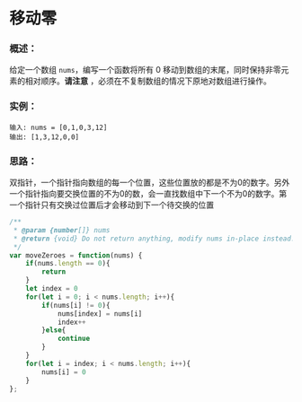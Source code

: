 # 移动零

### 概述：

给定一个数组 `nums`，编写一个函数将所有 0 移动到数组的末尾，同时保持非零元素的相对顺序。**请注意** ，必须在不复制数组的情况下原地对数组进行操作。

### 实例：

```
输入: nums = [0,1,0,3,12]
输出: [1,3,12,0,0]
```

### 思路：

双指针，一个指针指向数组的每一个位置，这些位置放的都是不为0的数字。另外一个指针指向要交换位置的不为0的数，会一直找数组中下一个不为0的数字。第一个指针只有交换过位置后才会移动到下一个待交换的位置

```js
/**
 * @param {number[]} nums
 * @return {void} Do not return anything, modify nums in-place instead.
 */
var moveZeroes = function(nums) {
    if(nums.length == 0){
        return
    }
    let index = 0
    for(let i = 0; i < nums.length; i++){
        if(nums[i] != 0){
            nums[index] = nums[i]
            index++
        }else{
            continue
        }
    }
    for(let i = index; i < nums.length; i++){
        nums[i] = 0
    }
};
```


